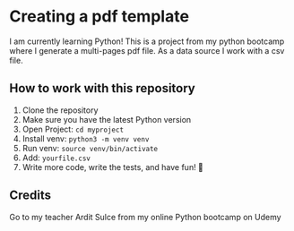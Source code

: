 # Creating a pdf template 
I am currently learning Python! This is a project from my python bootcamp
where I generate a multi-pages pdf file. As a data source I work with a csv file.

## How to work with this repository
1. Clone the repository
2. Make sure you have the latest Python version
3. Open Project: `cd myproject`
4. Install venv: `python3 -m venv venv`
5. Run venv: `source venv/bin/activate`
6. Add: `yourfile.csv`
7. Write more code, write the tests, and have fun! 🎉


## Credits 
Go to my teacher Ardit Sulce from my online Python bootcamp on Udemy

